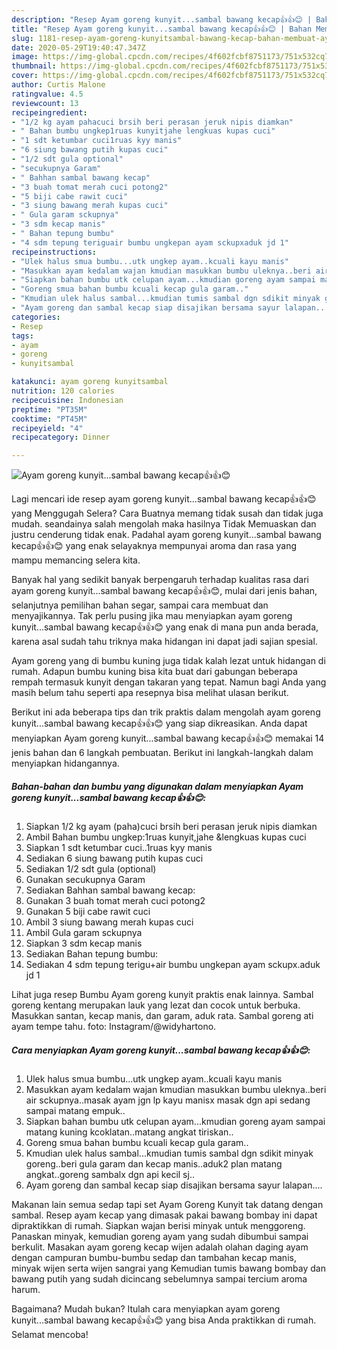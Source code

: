 ```yaml
---
description: "Resep Ayam goreng kunyit...sambal bawang kecap👍👍😊 | Bahan Membuat Ayam goreng kunyit...sambal bawang kecap👍👍😊 Yang Lezat"
title: "Resep Ayam goreng kunyit...sambal bawang kecap👍👍😊 | Bahan Membuat Ayam goreng kunyit...sambal bawang kecap👍👍😊 Yang Lezat"
slug: 1181-resep-ayam-goreng-kunyitsambal-bawang-kecap-bahan-membuat-ayam-goreng-kunyitsambal-bawang-kecap-yang-lezat
date: 2020-05-29T19:40:47.347Z
image: https://img-global.cpcdn.com/recipes/4f602fcbf8751173/751x532cq70/ayam-goreng-kunyitsambal-bawang-kecap👍👍😊-foto-resep-utama.jpg
thumbnail: https://img-global.cpcdn.com/recipes/4f602fcbf8751173/751x532cq70/ayam-goreng-kunyitsambal-bawang-kecap👍👍😊-foto-resep-utama.jpg
cover: https://img-global.cpcdn.com/recipes/4f602fcbf8751173/751x532cq70/ayam-goreng-kunyitsambal-bawang-kecap👍👍😊-foto-resep-utama.jpg
author: Curtis Malone
ratingvalue: 4.5
reviewcount: 13
recipeingredient:
- "1/2 kg ayam pahacuci brsih beri perasan jeruk nipis diamkan"
- " Bahan bumbu ungkep1ruas kunyitjahe lengkuas kupas cuci"
- "1 sdt ketumbar cuci1ruas kyy manis"
- "6 siung bawang putih kupas cuci"
- "1/2 sdt gula optional"
- "secukupnya Garam"
- " Bahhan sambal bawang kecap"
- "3 buah tomat merah cuci potong2"
- "5 biji cabe rawit cuci"
- "3 siung bawang merah kupas cuci"
- " Gula garam sckupnya"
- "3 sdm kecap manis"
- " Bahan tepung bumbu"
- "4 sdm tepung teriguair bumbu ungkepan ayam sckupxaduk jd 1"
recipeinstructions:
- "Ulek halus smua bumbu...utk ungkep ayam..kcuali kayu manis"
- "Masukkan ayam kedalam wajan kmudian masukkan bumbu uleknya..beri air sckupnya..masak ayam jgn lp kayu manisx masak dgn api sedang sampai matang empuk.."
- "Siapkan bahan bumbu utk celupan ayam...kmudian goreng ayam sampai matang kuning kcoklatan..matang angkat tiriskan.."
- "Goreng smua bahan bumbu kcuali kecap gula garam.."
- "Kmudian ulek halus sambal...kmudian tumis sambal dgn sdikit minyak goreng..beri gula garam dan kecap manis..aduk2 plan matang angkat..goreng sambalx dgn api kecil sj.."
- "Ayam goreng dan sambal kecap siap disajikan bersama sayur lalapan...."
categories:
- Resep
tags:
- ayam
- goreng
- kunyitsambal

katakunci: ayam goreng kunyitsambal 
nutrition: 120 calories
recipecuisine: Indonesian
preptime: "PT35M"
cooktime: "PT45M"
recipeyield: "4"
recipecategory: Dinner

---
```



![Ayam goreng kunyit...sambal bawang kecap👍👍😊](https://img-global.cpcdn.com/recipes/4f602fcbf8751173/751x532cq70/ayam-goreng-kunyitsambal-bawang-kecap👍👍😊-foto-resep-utama.jpg)

Lagi mencari ide resep ayam goreng kunyit...sambal bawang kecap👍👍😊 yang Menggugah Selera? Cara Buatnya memang tidak susah dan tidak juga mudah. seandainya salah mengolah maka hasilnya Tidak Memuaskan dan justru cenderung tidak enak. Padahal ayam goreng kunyit...sambal bawang kecap👍👍😊 yang enak selayaknya mempunyai aroma dan rasa yang mampu memancing selera kita.

Banyak hal yang sedikit banyak berpengaruh terhadap kualitas rasa dari ayam goreng kunyit...sambal bawang kecap👍👍😊, mulai dari jenis bahan, selanjutnya pemilihan bahan segar, sampai cara membuat dan menyajikannya. Tak perlu pusing jika mau menyiapkan ayam goreng kunyit...sambal bawang kecap👍👍😊 yang enak di mana pun anda berada, karena asal sudah tahu triknya maka hidangan ini dapat jadi sajian spesial.

Ayam goreng yang di bumbu kuning juga tidak kalah lezat untuk hidangan di rumah. Adapun bumbu kuning bisa kita buat dari gabungan beberapa rempah termasuk kunyit dengan takaran yang tepat. Namun bagi Anda yang masih belum tahu seperti apa resepnya bisa melihat ulasan berikut.


Berikut ini ada beberapa tips dan trik praktis dalam mengolah ayam goreng kunyit...sambal bawang kecap👍👍😊 yang siap dikreasikan. Anda dapat menyiapkan Ayam goreng kunyit...sambal bawang kecap👍👍😊 memakai 14 jenis bahan dan 6 langkah pembuatan. Berikut ini langkah-langkah dalam menyiapkan hidangannya.

<!--inarticleads1-->

##### Bahan-bahan dan bumbu yang digunakan dalam menyiapkan Ayam goreng kunyit...sambal bawang kecap👍👍😊:

1. Siapkan 1/2 kg ayam (paha)cuci brsih beri perasan jeruk nipis diamkan
1. Ambil  Bahan bumbu ungkep:1ruas kunyit,jahe &amp;lengkuas kupas cuci
1. Siapkan 1 sdt ketumbar cuci..1ruas kyy manis
1. Sediakan 6 siung bawang putih kupas cuci
1. Sediakan 1/2 sdt gula (optional)
1. Gunakan secukupnya Garam
1. Sediakan  Bahhan sambal bawang kecap:
1. Gunakan 3 buah tomat merah cuci potong2
1. Gunakan 5 biji cabe rawit cuci
1. Ambil 3 siung bawang merah kupas cuci
1. Ambil  Gula garam sckupnya
1. Siapkan 3 sdm kecap manis
1. Sediakan  Bahan tepung bumbu:
1. Sediakan 4 sdm tepung terigu+air bumbu ungkepan ayam sckupx.aduk jd 1


Lihat juga resep Bumbu Ayam goreng kunyit praktis enak lainnya. Sambal goreng kentang merupakan lauk yang lezat dan cocok untuk berbuka. Masukkan santan, kecap manis, dan garam, aduk rata. Sambal goreng ati ayam tempe tahu. foto: Instagram/@widyhartono. 

<!--inarticleads2-->

##### Cara menyiapkan Ayam goreng kunyit...sambal bawang kecap👍👍😊:

1. Ulek halus smua bumbu...utk ungkep ayam..kcuali kayu manis
1. Masukkan ayam kedalam wajan kmudian masukkan bumbu uleknya..beri air sckupnya..masak ayam jgn lp kayu manisx masak dgn api sedang sampai matang empuk..
1. Siapkan bahan bumbu utk celupan ayam...kmudian goreng ayam sampai matang kuning kcoklatan..matang angkat tiriskan..
1. Goreng smua bahan bumbu kcuali kecap gula garam..
1. Kmudian ulek halus sambal...kmudian tumis sambal dgn sdikit minyak goreng..beri gula garam dan kecap manis..aduk2 plan matang angkat..goreng sambalx dgn api kecil sj..
1. Ayam goreng dan sambal kecap siap disajikan bersama sayur lalapan....


Makanan lain semua sedap tapi set Ayam Goreng Kunyit tak datang dengan sambal. Resep ayam kecap yang dimasak pakai bawang bombay ini dapat dipraktikkan di rumah. Siapkan wajan berisi minyak untuk menggoreng. Panaskan minyak, kemudian goreng ayam yang sudah dibumbui sampai berkulit. Masakan ayam goreng kecap wijen adalah olahan daging ayam dengan campuran bumbu-bumbu sedap dan tambahan kecap manis, minyak wijen serta wijen sangrai yang Kemudian tumis bawang bombay dan bawang putih yang sudah dicincang sebelumnya sampai tercium aroma harum. 

Bagaimana? Mudah bukan? Itulah cara menyiapkan ayam goreng kunyit...sambal bawang kecap👍👍😊 yang bisa Anda praktikkan di rumah. Selamat mencoba!
